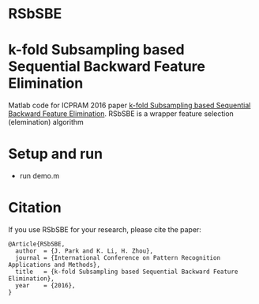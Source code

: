 # RSbSBE

# k-fold Subsampling based Sequential Backward Feature Elimination
Matlab code for ICPRAM 2016 paper [k-fold Subsampling based Sequential Backward Feature Elimination](https://www.scitepress.org/Papers/2016/56888/pdf/index.html).
RSbSBE is a wrapper feature selection (elemination) algorithm

# Setup and run
- run demo.m

# Citation
If you use RSbSBE for your research, please cite the paper:
```
@Article{RSbSBE,
  author  = {J. Park and K. Li, H. Zhou},  
  journal = {International Conference on Pattern Recognition Applications and Methods},
  title   = {k-fold Subsampling based Sequential Backward Feature Elimination},
  year    = {2016},
}
```

